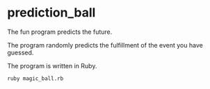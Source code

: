 # prediction_ball

The fun program predicts the future.

The program randomly predicts the fulfillment of the event you have guessed.

The program is written in Ruby.

```
ruby magic_ball.rb
```
